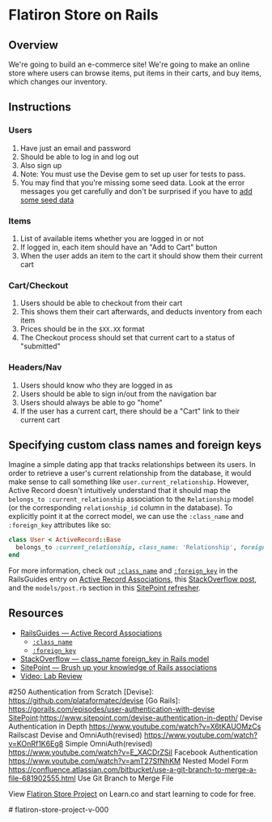 # Flatiron Store on Rails

## Overview
We're going to build an e-commerce site! We're going to make an online store where users can browse items, put items in their carts, and buy items, which changes our inventory.

## Instructions

### Users
1. Have just an email and password
2. Should be able to log in and log out
3. Also sign up
4. Note: You must use the Devise gem to set up user for tests to pass.
5. You may find that you're missing some seed data. Look at the error messages you get carefully and don't be surprised if you have to [add some seed data](http://edgeguides.rubyonrails.org/active_record_migrations.html#migrations-and-seed-data)

### Items
1. List of available items whether you are logged in or not
2. If logged in, each item should have an "Add to Cart" button
3. When the user adds an item to the cart it should show them their current cart

### Cart/Checkout
1. Users should be able to checkout from their cart
2. This shows them their cart afterwards, and deducts inventory from each item
3. Prices should be in the `$XX.XX` format
4. The Checkout process should set that current cart to a status of "submitted"

### Headers/Nav
1. Users should know who they are logged in as
2. Users should be able to sign in/out from the navigation bar
3. Users should always be able to go "home"
4. If the user has a current cart, there should be a "Cart" link to their current cart

## Specifying custom class names and foreign keys
Imagine a simple dating app that tracks relationships between its users. In order to retrieve a user's current relationship from the database, it would make sense to call something like `user.current_relationship`. However, Active Record doesn't intuitively understand that it should map the `belongs_to :current_relationship` association to the `Relationship` model (or the corresponding `relationship_id` column in the database). To explicitly point it at the correct model, we can use the `:class_name` and `:foreign_key` attributes like so:
```ruby
class User < ActiveRecord::Base
  belongs_to :current_relationship, class_name: 'Relationship', foreign_key: 'relationship_id'
end
```

For more information, check out [`:class_name`][class_name] and [`:foreign_key`][foreign_key] in the RailsGuides entry on [Active Record Associations][RailsGuides], this [StackOverflow post][StackOverflow], and the `models/post.rb` section in this [SitePoint refresher][SitePoint].

## Resources
* [RailsGuides — Active Record Associations][RailsGuides]
  - [`:class_name`][class_name]
  - [`:foreign_key`][foreign_key]
* [StackOverflow — class_name foreign_key in Rails model][StackOverflow]
* [SitePoint — Brush up your knowledge of Rails associations][SitePoint]
* [Video: Lab Review](https://www.youtube.com/watch?v=x_qQCnYPyBk)

[RailsGuides]: http://guides.rubyonrails.org/association_basics.html
[class_name]: http://guides.rubyonrails.org/association_basics.html#options-for-belongs-to-class-name
[foreign_key]: http://guides.rubyonrails.org/association_basics.html#options-for-belongs-to-foreign-key
[StackOverflow]: https://stackoverflow.com/a/41135173
[SitePoint]: https://www.sitepoint.com/brush-up-your-knowledge-of-rails-associations/
[Rails Cast]: http://railscasts.com/episodes/250-authentication-from-scratch-revised?autoplay=true
#250 Authentication from Scratch
[Devise]: https://github.com/plataformatec/devise
[Go Rails]: https://gorails.com/episodes/user-authentication-with-devise
[SitePoint]:https://www.sitepoint.com/devise-authentication-in-depth/
Devise Authentication in Depth
https://www.youtube.com/watch?v=X6tKAUOMzCs Railscast Devise and OmniAuth(revised)
https://www.youtube.com/watch?v=KOnRf1K6Eg8 Simple OmniAuth(revised)
https://www.youtube.com/watch?v=E_XACDrZSiI Facebook Authentication
https://www.youtube.com/watch?v=amT27SfNhKM Nested Model Form
https://confluence.atlassian.com/bitbucket/use-a-git-branch-to-merge-a-file-681902555.html Use Git Branch to Merge File
<p class='util--hide'>View <a href='https://learn.co/lessons/flatiron-store-project'>Flatiron Store Project</a> on Learn.co and start learning to code for free.</p>
# flatiron-store-project-v-000
